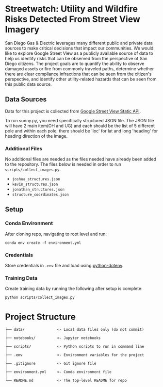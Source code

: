 # Streetwatch: Utility and Wildfire Risks Detected From Street View Imagery

San Diego Gas & Electric leverages many different public and private data sources to make critical decisions that impact our communities. We would like to explore Google Street View as a publicly available source of data to help us identify risks that can be observed from the perspective of San Diego citizens. The project goals are to quantify the ability to observe damaged assets or fire from commonly traveled paths, determine whether there are clear compliance infractions that can be seen from the citizen's perspective, and identify other utility-related hazards that can be seen from this public data source.
 
## Data Sources
Data for this project is collected from [Google Street View Static API](https://developers.google.com/maps/documentation/streetview/overview). 

To run sunny.py, you need specifically structured JSON file. The JSON file will have 2 main item(OH and UG) and each should be the list of 5 different pole and within each pole, there should be 'loc' for lat and long 'heading' for heading direction of the image.

### Additional Files

No additional files are needed as the files needed have already been added to the repository. The files below is needed in order to run `scripts/collect_images.py`:
* `joshua_structures.json`
* `kevin_structures.json`
* `jonathan_structures.json`
* `structure_coordinates.json`

## Setup

### Conda Environment
After cloning repo, navigating to root level and run:
```
conda env create -f environment.yml
```

### Credentials
Store credentials in `.env` file and load using [python-dotenv](https://pypi.org/project/python-dotenv/).

### Training Data
Create training data by running the following after setup is complete:
```
python scripts/collect_images.py
```

# Project Structure

```
├── data/               <- Local data files only (do not commit)
│
├── notebooks/          <- Jupyter notebooks
│
├── scripts/            <- Python scripts to run in command line
│
├── .env                <- Environment variables for the project
│
├── .gitignore          <- Git ignore file
│
├── environment.yml     <- Conda environment file
│
└── README.md           <- The top-level README for repo
```
